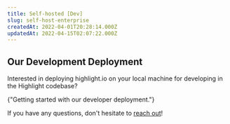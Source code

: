 ```yaml
---
title: Self-hosted [Dev]
slug: self-host-enterprise
createdAt: 2022-04-01T20:28:14.000Z
updatedAt: 2022-04-15T02:07:22.000Z
---
```


## Our Development Deployment

Interested in deploying highlight.io on your local machine for developing in the Highlight codebase?

<DocsCardGroup>
    <DocsCard title="Development Deployment Guide" href="../../../../getting-started/7_self-host/dev-deployment-guide.md">
        {"Getting started with our developer deployment."}
    </DocsCard>
</DocsCardGroup>

If you have any questions, don't hesitate to [reach out](https://community.highlight.io)!
